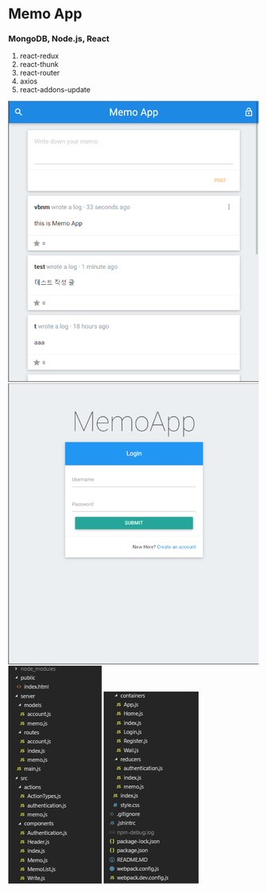 
<h1>Memo App</h1>
<h3>MongoDB, Node.js, React</h3>

1. react-redux
2. react-thunk
3. react-router
4. axios
5. react-addons-update

![main](./readmeImg/memoApp-1.png)
![login](./readmeImg/memoApp-2.png)
![directory1](./readmeImg/memoApp-3.png)
![directory2](./readmeImg/memoApp-4.png)